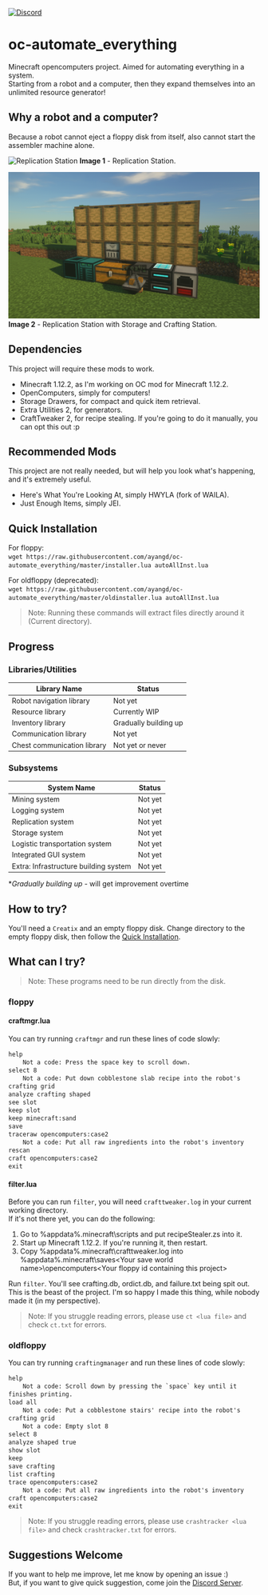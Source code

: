 [![Discord](https://img.shields.io/discord/593706016156286979.svg?color=%237289da)](https://discord.gg/YxHGxVs)

# oc-automate_everything
Minecraft opencomputers project. Aimed for automating everything in a system.\
Starting from a robot and a computer, then they expand themselves into an unlimited resource generator!

## Why a robot and a computer?
Because a robot cannot eject a floppy disk from itself, also cannot start the assembler machine alone.

![Replication Station](computer_minimum.png)
**Image 1** - Replication Station.

![Full Station](computer_with_storage.png)
**Image 2** - Replication Station with Storage and Crafting Station.

## Dependencies
This project will require these mods to work.
- Minecraft 1.12.2, as I'm working on OC mod for Minecraft 1.12.2.
- OpenComputers, simply for computers!
- Storage Drawers, for compact and quick item retrieval.
- Extra Utilities 2, for generators.
- CraftTweaker 2, for recipe stealing. If you're going to do it manually, you can opt this out :p

## Recommended Mods
This project are not really needed, but will help you look what's happening, and it's extremely useful.
- Here's What You're Looking At, simply HWYLA (fork of WAILA).
- Just Enough Items, simply JEI.

## Quick Installation
For floppy:\
```wget https://raw.githubusercontent.com/ayangd/oc-automate_everything/master/installer.lua autoAllInst.lua```

For oldfloppy (deprecated):\
```wget https://raw.githubusercontent.com/ayangd/oc-automate_everything/master/oldinstaller.lua autoAllInst.lua```

>Note: Running these commands will extract files directly around it (Current directory).

## Progress
### Libraries/Utilities
|Library Name|Status|
|-|-|
|Robot navigation library|Not yet|
|Resource library|Currently WIP|
|Inventory library|Gradually building up|
|Communication library|Not yet|
|Chest communication library|Not yet or never|

### Subsystems
|System Name|Status|
|-|-|
|Mining system|Not yet|
|Logging system|Not yet|
|Replication system|Not yet|
|Storage system|Not yet|
|Logistic transportation system|Not yet|
|Integrated GUI system|Not yet|
|Extra: Infrastructure building system|Not yet|

**Gradually building up* - will get improvement overtime

## How to try?
You'll need a `Creatix` and an empty floppy disk.
Change directory to the empty floppy disk, then follow the [Quick Installation](#quick-installation).

## What can I try?
>Note: These programs need to be run directly from the disk.

### floppy

#### craftmgr.lua
You can try running `craftmgr` and run these lines of code slowly:
```
help
    Not a code: Press the space key to scroll down.
select 8
	Not a code: Put down cobblestone slab recipe into the robot's crafting grid
analyze crafting shaped
see slot
keep slot
keep minecraft:sand
save
traceraw opencomputers:case2
	Not a code: Put all raw ingredients into the robot's inventory
rescan
craft opencomputers:case2
exit
```

#### filter.lua
Before you can run `filter`, you will need `crafttweaker.log` in your current working directory.\
If it's not there yet, you can do the following:
1. Go to %appdata%\.minecraft\scripts and put recipeStealer.zs into it.
2. Start up Minecraft 1.12.2. If you're running it, then restart.
3. Copy %appdata%\.minecraft\crafttweaker.log into %appdata%\.minecraft\saves\<Your save world name>\opencomputers\<Your floppy id containing this project>

Run `filter`. You'll see crafting.db, ordict.db, and failure.txt being spit out.\
This is the beast of the project. I'm so happy I made this thing, while nobody made it (in my perspective).

>Note: If you struggle reading errors, please use `ct <lua file>` and check `ct.txt` for errors.

### oldfloppy
You can try running `craftingmanager` and run these lines of code slowly:
```
help
    Not a code: Scroll down by pressing the `space` key until it finishes printing.
load all
    Not a code: Put a cobblestone stairs' recipe into the robot's crafting grid
    Not a code: Empty slot 8
select 8
analyze shaped true
show slot
keep
save crafting
list crafting
trace opencomputers:case2
    Not a code: Put all raw ingredients into the robot's inventory
craft opencomputers:case2
exit
```
>Note: If you struggle reading errors, please use `crashtracker <lua file>` and check `crashtracker.txt` for errors.

## Suggestions Welcome
If you want to help me improve, let me know by opening an issue :)\
But, if you want to give quick suggestion, come join the [Discord Server](https://discord.gg/YxHGxVs).
